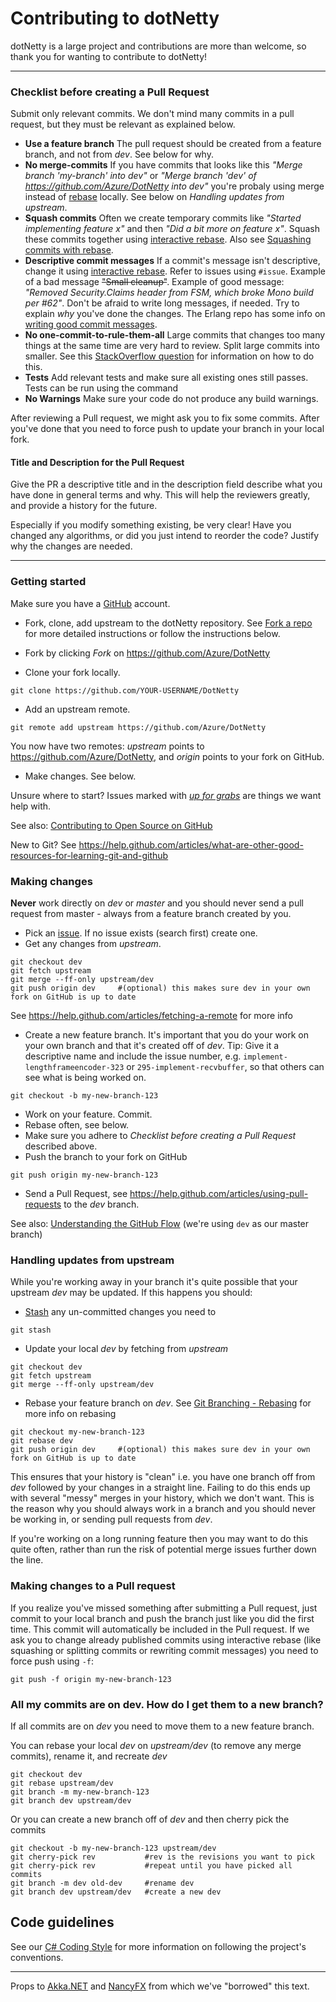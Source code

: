 # Contributing to dotNetty
dotNetty is a large project and contributions are more than welcome, so thank you for wanting to contribute to dotNetty!

---

### Checklist before creating a Pull Request
Submit only relevant commits. We don't mind many commits in a pull request, but they must be relevant as explained below.

- __Use a feature branch__ The pull request should be created from a feature branch, and not from _dev_. See below for why.
- __No merge-commits__
If you have commits that looks like this _"Merge branch 'my-branch' into dev"_ or _"Merge branch 'dev' of https://github.com/Azure/DotNetty into dev"_ you're probaly using merge instead of [rebase](https://help.github.com/articles/about-git-rebase) locally. See below on _Handling updates from upstream_.
- __Squash commits__ Often we create temporary commits like _"Started implementing feature x"_ and then _"Did a bit more on feature x"_. Squash these commits together using [interactive rebase](https://help.github.com/articles/about-git-rebase). Also see [Squashing commits with rebase](http://gitready.com/advanced/2009/02/10/squashing-commits-with-rebase.html).
- __Descriptive commit messages__ If a commit's message isn't descriptive, change it using [interactive rebase](https://help.github.com/articles/about-git-rebase). Refer to issues using `#issue`. Example of a bad message ~~"Small cleanup"~~. Example of good message: _"Removed Security.Claims header from FSM, which broke Mono build per #62"_. Don't be afraid to write long messages, if needed. Try to explain _why_ you've done the changes. The Erlang repo has some info on [writing good commit messages](https://github.com/erlang/otp/wiki/Writing-good-commit-messages).
- __No one-commit-to-rule-them-all__ Large commits that changes too many things at the same time are very hard to review. Split large commits into smaller. See this [StackOverflow question](http://stackoverflow.com/questions/6217156/break-a-previous-commit-into-multiple-commits) for information on how to do this.
- __Tests__ Add relevant tests and make sure all existing ones still passes. Tests can be run using the command
- __No Warnings__ Make sure your code do not produce any build warnings.

After reviewing a Pull request, we might ask you to fix some commits. After you've done that you need to force push to update your branch in your local fork.

#### Title and Description for the Pull Request ####
Give the PR a descriptive title and in the description field describe what you have done in general terms and why. This will help the reviewers greatly, and provide a history for the future.

Especially if you modify something existing, be very clear! Have you changed any algorithms, or did you just intend to reorder the code? Justify why the changes are needed.


---

### Getting started
Make sure you have a [GitHub](https://github.com/) account.

- Fork, clone, add upstream to the dotNetty repository. See [Fork a repo](https://help.github.com/articles/fork-a-repo) for more detailed instructions or follow the instructions below.

- Fork by clicking _Fork_ on https://github.com/Azure/DotNetty
- Clone your fork locally.
```
git clone https://github.com/YOUR-USERNAME/DotNetty
```
- Add an upstream remote.
```
git remote add upstream https://github.com/Azure/DotNetty
```
You now have two remotes: _upstream_ points to https://github.com/Azure/DotNetty, and _origin_ points to your fork on GitHub.

- Make changes. See below.

Unsure where to start? Issues marked with [_up for grabs_](https://github.com/Azure/DotNetty/labels/up%20for%20grabs) are things we want help with.

See also: [Contributing to Open Source on GitHub](https://guides.github.com/activities/contributing-to-open-source/)

New to Git? See https://help.github.com/articles/what-are-other-good-resources-for-learning-git-and-github

### Making changes
__Never__ work directly on _dev_ or _master_ and you should never send a pull request from master - always from a feature branch created by you.

- Pick an [issue](https://github.com/Azure/DotNetty/issues). If no issue exists (search first) create one.
-  Get any changes from _upstream_.
```
git checkout dev
git fetch upstream
git merge --ff-only upstream/dev
git push origin dev     #(optional) this makes sure dev in your own fork on GitHub is up to date
```

See https://help.github.com/articles/fetching-a-remote for more info

- Create a new feature branch. It's important that you do your work on your own branch and that it's created off of _dev_. Tip: Give it a descriptive name and include the issue number, e.g. `implement-lengthframeencoder-323` or `295-implement-recvbuffer`, so that others can see what is being worked on.
```
git checkout -b my-new-branch-123
```
- Work on your feature. Commit.
- Rebase often, see below.
- Make sure you adhere to _Checklist before creating a Pull Request_ described above.
- Push the branch to your fork on GitHub
```
git push origin my-new-branch-123
```
- Send a Pull Request, see https://help.github.com/articles/using-pull-requests to the _dev_ branch.

See also: [Understanding the GitHub Flow](https://guides.github.com/introduction/flow/) (we're using `dev` as our master branch)

### Handling updates from upstream

While you're working away in your branch it's quite possible that your upstream _dev_ may be updated. If this happens you should:

- [Stash](http://git-scm.com/book/en/Git-Tools-Stashing) any un-committed changes you need to
```
git stash
```
- Update your local _dev_ by fetching from _upstream_
```
git checkout dev
git fetch upstream
git merge --ff-only upstream/dev
```
- Rebase your feature branch on _dev_. See [Git Branching - Rebasing](http://git-scm.com/book/en/Git-Branching-Rebasing) for more info on rebasing
```
git checkout my-new-branch-123
git rebase dev
git push origin dev     #(optional) this makes sure dev in your own fork on GitHub is up to date
```
This ensures that your history is "clean" i.e. you have one branch off from _dev_ followed by your changes in a straight line. Failing to do this ends up with several "messy" merges in your history, which we don't want. This is the reason why you should always work in a branch and you should never be working in, or sending pull requests from _dev_.

If you're working on a long running feature then you may want to do this quite often, rather than run the risk of potential merge issues further down the line.

### Making changes to a Pull request
If you realize you've missed something after submitting a Pull request, just commit to your local branch and push the branch just like you did the first time. This commit will automatically be included in the Pull request.
If we ask you to change already published commits using interactive rebase (like squashing or splitting commits or  rewriting commit messages) you need to force push using `-f`:
```
git push -f origin my-new-branch-123
```

### All my commits are on dev. How do I get them to a new branch? ###
If all commits are on _dev_ you need to move them to a new feature branch.

You can rebase your local _dev_ on _upstream/dev_ (to remove any merge commits), rename it, and recreate _dev_
```
git checkout dev
git rebase upstream/dev
git branch -m my-new-branch-123
git branch dev upstream/dev
```
Or you can create a new branch off of _dev_ and then cherry pick the commits
```
git checkout -b my-new-branch-123 upstream/dev
git cherry-pick rev           #rev is the revisions you want to pick
git cherry-pick rev           #repeat until you have picked all commits
git branch -m dev old-dev     #rename dev
git branch dev upstream/dev   #create a new dev
```

## Code guidelines

See our [C# Coding Style](https://github.com/Azure/DotNetty/wiki/C%23-Coding-Style) for more information on following the project's conventions.

---
Props to [Akka.NET](http://getakka.net/) and [NancyFX](https://github.com/NancyFx/Nancy) from which we've "borrowed" this text.
